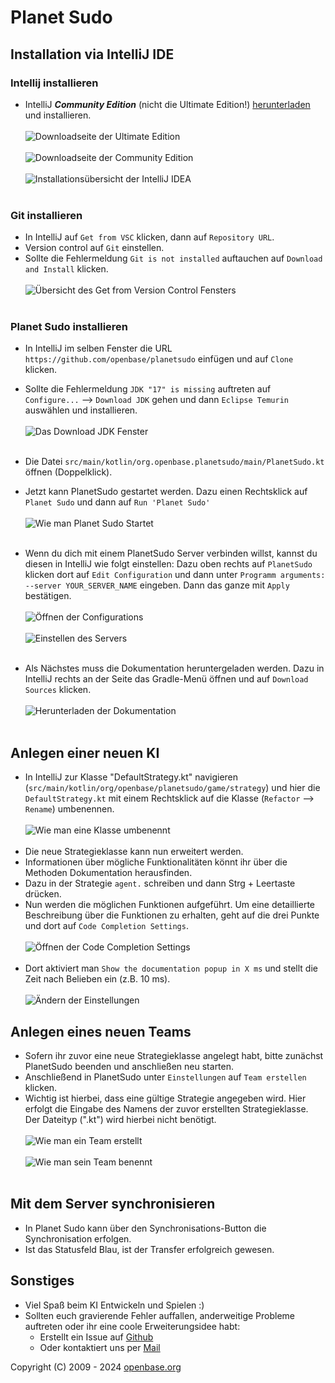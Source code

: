 # Planet Sudo

## Installation via IntelliJ IDE

### Intellij installieren

- IntelliJ ***Community Edition*** (nicht die Ultimate Edition!) [herunterladen](https://www.jetbrains.com/idea/download/) und installieren.</br></br>
![Downloadseite der Ultimate Edition](.readme/0_NotUltimate.png)</br></br>
![Downloadseite der Community Edition](.readme/1_DownlaodIDEA.png)</br></br>
![Installationsübersicht der IntelliJ IDEA](.readme/2_IstallIDEA.png)</br></br>

### Git installieren

- In IntelliJ auf `Get from VSC` klicken, dann auf `Repository URL`.
- Version control auf `Git` einstellen.
- Sollte die Fehlermeldung `Git is not installed` auftauchen auf `Download and Install` klicken.</br></br>
![Übersicht des Get from Version Control Fensters](.readme/3_InstallGIT.png)</br></br>
    
### Planet Sudo installieren

- In IntelliJ im selben Fenster die URL `https://github.com/openbase/planetsudo` einfügen und auf `Clone` klicken.
- Sollte die Fehlermeldung `JDK "17" is missing` auftreten auf `Configure...` --> `Download JDK` gehen und dann `Eclipse Temurin` auswählen und installieren.</br></br>
![Das Download JDK Fenster](.readme/4_ConfigureJDK.png)</br></br>

- Die Datei `src/main/kotlin/org.openbase.planetsudo/main/PlanetSudo.kt` öffnen (Doppelklick).
- Jetzt kann PlanetSudo gestartet werden. Dazu einen Rechtsklick auf `Planet Sudo` und dann auf `Run 'Planet Sudo'` </br></br>
![Wie man Planet Sudo Startet](.readme/5_RunPlanetSudo.png)</br></br>

- Wenn du dich mit einem PlanetSudo Server verbinden willst, kannst du diesen in IntelliJ wie folgt einstellen: Dazu oben rechts auf `PlanetSudo` klicken dort auf `Edit Configuration` und dann unter `Programm arguments: --server YOUR_SERVER_NAME` eingeben. Dann das ganze mit `Apply` bestätigen.</br></br>
  ![Öffnen der Configurations](.readme/6_Configurations.png)</br></br>
![Einstellen des Servers](.readme/7_ServerImplement.png)</br></br>

- Als Nächstes muss die Dokumentation heruntergeladen werden. Dazu in IntelliJ rechts an der Seite das Gradle-Menü öffnen und auf `Download Sources` klicken.</br></br>
![Herunterladen der Dokumentation](.readme/8_DownloadSources.png)</br></br>

## Anlegen einer neuen KI

- In IntelliJ zur Klasse "DefaultStrategy.kt" navigieren (`src/main/kotlin/org/openbase/planetsudo/game/strategy`) und hier die `DefaultStrategy.kt` mit einem Rechtsklick auf die Klasse (`Refactor` --> `Rename`) umbenennen.</br></br>
![Wie man eine Klasse umbenennt](.readme/9_Refactor.png)</br></br>
- Die neue Strategieklasse kann nun erweitert werden.
- Informationen über mögliche Funktionalitäten könnt ihr über die Methoden Dokumentation herausfinden.
- Dazu in der Strategie `agent.` schreiben und dann Strg + Leertaste drücken.
- Nun werden die möglichen Funktionen aufgeführt. Um eine detaillierte Beschreibung über die Funktionen zu erhalten, geht auf die drei Punkte und dort auf `Code Completion Settings`.</br></br>
![Öffnen der Code Completion Settings](.readme/10_CompletionSettings.png)</br></br>
- Dort aktiviert man `Show the documentation popup in X ms` und stellt die Zeit nach Belieben ein (z.B. 10 ms).</br></br>
![Ändern der Einstellungen](.readme/11_DocumentationPopup.png)

## Anlegen eines neuen Teams

- Sofern ihr zuvor eine neue Strategieklasse angelegt habt, bitte zunächst PlanetSudo beenden und anschließen neu starten. 
- Anschließend in PlanetSudo unter `Einstellungen` auf `Team erstellen` klicken.
- Wichtig ist hierbei, dass eine gültige Strategie angegeben wird. Hier erfolgt die Eingabe des Namens der zuvor erstellten Strategieklasse. Der Dateityp (".kt") wird hierbei nicht benötigt.</br></br>
![Wie man ein Team erstellt](.readme/12_TeamErstellen.png)</br></br>
![Wie man sein Team benennt](.readme/13_TeamBennenung.png)</br></br>

## Mit dem Server synchronisieren

- In Planet Sudo kann über den Synchronisations-Button die Synchronisation erfolgen.
- Ist das Statusfeld Blau, ist der Transfer erfolgreich gewesen.

## Sonstiges

- Viel Spaß beim KI Entwickeln und Spielen :)
- Sollten euch gravierende Fehler auffallen, anderweitige Probleme auftreten oder ihr eine coole Erweiterungsidee habt:
    - Erstellt ein Issue auf [Github](https://github.com/openbase/planetsudo/issues/new)
    - Oder kontaktiert uns per [Mail](mailto:support@openbase.org)


Copyright (C) 2009 - 2024 [openbase.org](http://www.openbase.org)
